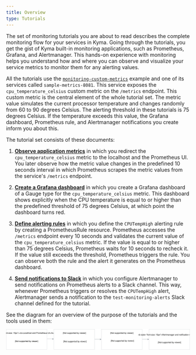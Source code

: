 ```yaml
---
title: Overview
type: Tutorials
---
```


The set of monitoring tutorials you are about to read describes the complete monitoring flow for your services in Kyma. Going through the tutorials, you get the gist of Kyma built-in monitoring applications, such as Prometheus, Grafana, and Alertmanager. This hands-on experience with monitoring helps you understand how and where you can observe and visualize your service metrics to monitor them for any alerting values.

All the tutorials use the [`monitoring-custom-metrics`](https://github.com/kyma-project/examples/tree/master/monitoring-custom-metrics) example and one of its services called `sample-metrics-8081`. This service exposes the `cpu_temperature_celsius` custom metric on the `/metrics` endpoint. This custom metric is the central element of the whole tutorial set. The metric value simulates the current processor temperature and changes randomly from 60 to 90 degrees Celsius. The alerting threshold in these tutorials is 75 degrees Celsius. If the temperature exceeds this value, the Grafana dashboard, Prometheus rule, and Alertmanager notifications you create inform you about this.

The tutorial set consists of these documents:

1. [**Observe application metrics**](#tutorials-observe-application-metrics) in which you redirect the `cpu_temperature_celsius` metric to the localhost and the Prometheus UI. You later observe how the metric value changes in the predefined 10 seconds interval in which Prometheus scrapes the metric values from the service's `/metrics` endpoint.

2. [**Create a Grafana dashboard**](#tutorials-create-a-grafana-dashboard) in which you create a Grafana dashboard of a Gauge type for the `cpu_temperature_celsius` metric. This dashboard shows explicitly when the CPU temperature is equal to or higher than the predefined threshold of 75 degrees Celsius, at which point the dashboard turns red.

3. [**Define alerting rules**](#tutorials-define-alerting-rules) in which you define the `CPUTempHigh` alerting rule by creating a PrometheusRule resource. Prometheus accesses the `/metrics` endpoint every 10 seconds and validates the current value of the `cpu_temperature_celsius` metric. If the value is equal to or higher than 75 degrees Celsius, Prometheus waits for 10 seconds to recheck it. If the value still exceeds the threshold, Prometheus triggers the rule. You can observe both the rule and the alert it generates on the Prometheus dashboard.

4. [**Send notifications to Slack**](#tutorials-send-notifications-to-slack) in which you configure Alertmanager to send notifications on Prometheus alerts to a Slack channel. This way, whenever Prometheus triggers or resolves the `CPUTempHigh` alert, Alertmanager sends a notification to the `test-monitoring-alerts` Slack channel defined for the tutorial.

See the diagram for an overview of the purpose of the tutorials and the tools used in them:

 ![Monitoring tutorials](./assets/monitoring-tutorials.svg)
